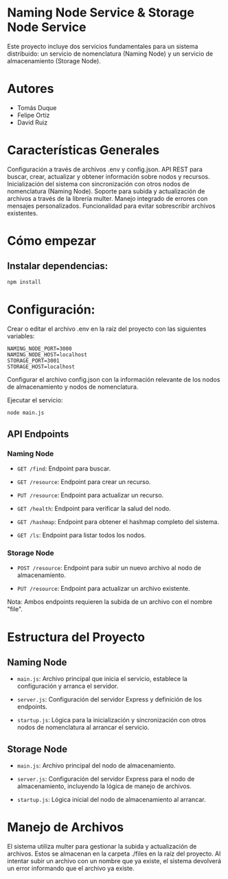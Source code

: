 # Naming Node Service & Storage Node Service

Este proyecto incluye dos servicios fundamentales para un sistema distribuido: un servicio de nomenclatura (Naming Node) y un servicio de almacenamiento (Storage Node).

# Autores

- Tomás Duque
- Felipe Ortiz
- David Ruiz

# Características Generales

Configuración a través de archivos .env y config.json.
API REST para buscar, crear, actualizar y obtener información sobre nodos y recursos.
Inicialización del sistema con sincronización con otros nodos de nomenclatura (Naming Node).
Soporte para subida y actualización de archivos a través de la librería multer.
Manejo integrado de errores con mensajes personalizados.
Funcionalidad para evitar sobrescribir archivos existentes.

# Cómo empezar

## Instalar dependencias:

```bash
npm install
```

# Configuración:

Crear o editar el archivo .env en la raíz del proyecto con las siguientes variables:

```env
NAMING_NODE_PORT=3000
NAMING_NODE_HOST=localhost
STORAGE_PORT=3001
STORAGE_HOST=localhost
```

Configurar el archivo config.json con la información relevante de los nodos de almacenamiento y nodos de nomenclatura.

Ejecutar el servicio:

```bash
node main.js
```

## API Endpoints

### Naming Node

- `GET /find`: Endpoint para buscar.

- `GET /resource`: Endpoint para crear un recurso.

- `PUT /resource`: Endpoint para actualizar un recurso.

- `GET /health`: Endpoint para verificar la salud del nodo.

- `GET /hashmap`: Endpoint para obtener el hashmap completo del sistema.

- `GET /ls`: Endpoint para listar todos los nodos.

### Storage Node

- `POST /resource`: Endpoint para subir un nuevo archivo al nodo de almacenamiento.

- `PUT /resource`: Endpoint para actualizar un archivo existente.

Nota: Ambos endpoints requieren la subida de un archivo con el nombre "file".

# Estructura del Proyecto

## Naming Node

- `main.js`: Archivo principal que inicia el servicio, establece la configuración y arranca el servidor.

- `server.js`: Configuración del servidor Express y definición de los endpoints.

- `startup.js`: Lógica para la inicialización y sincronización con otros nodos de nomenclatura al arrancar el servicio.

## Storage Node

- `main.js`: Archivo principal del nodo de almacenamiento.

- `server.js`: Configuración del servidor Express para el nodo de almacenamiento, incluyendo la lógica de manejo de archivos.

- `startup.js`: Lógica inicial del nodo de almacenamiento al arrancar.

# Manejo de Archivos

El sistema utiliza multer para gestionar la subida y actualización de archivos. Estos se almacenan en la carpeta ./files en la raíz del proyecto. Al intentar subir un archivo con un nombre que ya existe, el sistema devolverá un error informando que el archivo ya existe.
